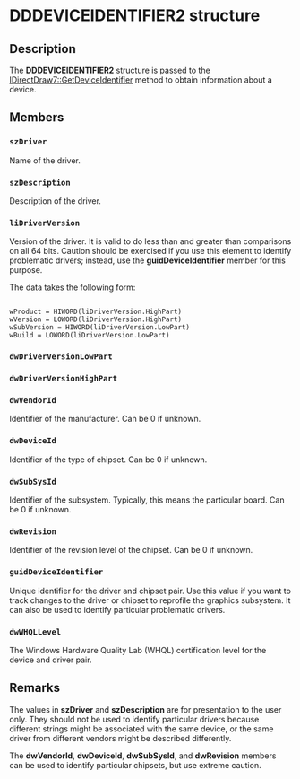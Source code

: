 # DDDEVICEIDENTIFIER2 structure

## Description

The **DDDEVICEIDENTIFIER2** structure is passed to the [IDirectDraw7::GetDeviceIdentifier](https://learn.microsoft.com/windows/desktop/api/ddraw/nf-ddraw-idirectdraw7-getdeviceidentifier) method to obtain information about a device.

## Members

### `szDriver`

Name of the driver.

### `szDescription`

Description of the driver.

### `liDriverVersion`

Version of the driver. It is valid to do less than and greater than comparisons on all 64 bits. Caution should be exercised if you use this element to identify problematic drivers; instead, use the **guidDeviceIdentifier** member for this purpose.

The data takes the following form:

```

wProduct = HIWORD(liDriverVersion.HighPart)
wVersion = LOWORD(liDriverVersion.HighPart)
wSubVersion = HIWORD(liDriverVersion.LowPart)
wBuild = LOWORD(liDriverVersion.LowPart)

```

### `dwDriverVersionLowPart`

### `dwDriverVersionHighPart`

### `dwVendorId`

Identifier of the manufacturer. Can be 0 if unknown.

### `dwDeviceId`

Identifier of the type of chipset. Can be 0 if unknown.

### `dwSubSysId`

Identifier of the subsystem. Typically, this means the particular board. Can be 0 if unknown.

### `dwRevision`

Identifier of the revision level of the chipset. Can be 0 if unknown.

### `guidDeviceIdentifier`

Unique identifier for the driver and chipset pair. Use this value if you want to track changes to the driver or chipset to reprofile the graphics subsystem. It can also be used to identify particular problematic drivers.

### `dwWHQLLevel`

The Windows Hardware Quality Lab (WHQL) certification level for the device and driver pair.

## Remarks

The values in **szDriver** and **szDescription** are for presentation to the user only. They should not be used to identify particular drivers because different strings might be associated with the same device, or the same driver from different vendors might be described differently.

The **dwVendorId**, **dwDeviceId**, **dwSubSysId**, and **dwRevision** members can be used to identify particular chipsets, but use extreme caution.